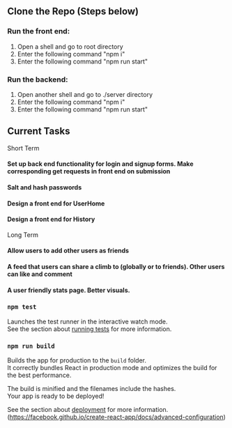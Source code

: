 ## Clone the Repo (Steps below)
### Run the front end:
1. Open a shell and go to root directory
2. Enter the following command "npm i"
3. Enter the following command "npm run start"
### Run the backend:
1. Open another shell and go to ./server directory
2. Enter the following command "npm i"
3. Enter the following command "npm run start" 

## Current Tasks
Short Term
#### Set up back end functionality for login and signup forms. Make corresponding get requests in front end on submission 
#### Salt and hash passwords

#### Design a front end for UserHome
#### Design a front end for History

Long Term
#### Allow users to add other users as friends
#### A feed that users can share a climb to (globally or to friends). Other users can like and comment
#### A user friendly stats page. Better visuals. 

### `npm test`

Launches the test runner in the interactive watch mode.\
See the section about [running tests](https://facebook.github.io/create-react-app/docs/running-tests) for more information.

### `npm run build`

Builds the app for production to the `build` folder.\
It correctly bundles React in production mode and optimizes the build for the best performance.

The build is minified and the filenames include the hashes.\
Your app is ready to be deployed!

See the section about [deployment](https://facebook.github.io/create-react-app/docs/deployment) for more information.
(https://facebook.github.io/create-react-app/docs/advanced-configuration)
